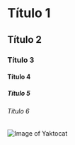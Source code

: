 # Título 1
## Título 2
### Título 3
#### Título 4
##### Título 5
###### Título 6

![Image of Yaktocat](https://octodex.github.com/images/yaktocat.png)
